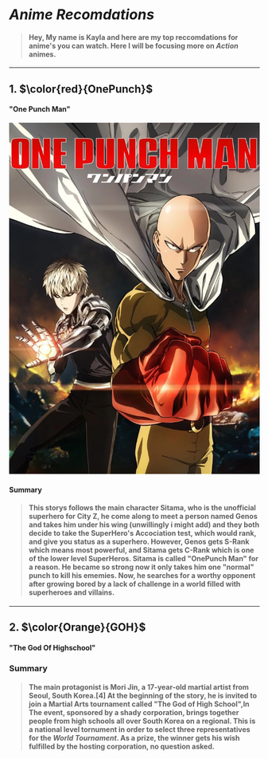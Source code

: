 # *Anime Recomdations* 
> #### Hey, My name is Kayla and here are my top reccomdations for anime's you can watch. Here I will be focusing more on *Action* animes. 
---
## 1. $\color{red}{OnePunch}$
#### "One Punch Man"
![OnePunch Image](One.webp)
#### Summary
> #### This storys follows the main character Sitama, who is the unofficial superhero for City Z, he come along to meet a person named Genos and takes him under his wing (unwillingly i might add) and they both decide to take the SuperHero's Accociation test, which would rank, and give you status as a superhero. However, Genos gets S-Rank which means most powerful, and Sitama gets C-Rank which is one of the lower level SuperHeros. Sitama is called "OnePunch Man" for a reason. He became so strong now it only takes him one "normal" punch to kill his ememies. Now, he searches for a worthy opponent after growing bored by a lack of challenge in a world filled with superheroes and villains.
---
## 2. $\color{Orange}{GOH}$
#### "The God Of Highschool"
### Summary 
>#### The main protagonist is Mori Jin, a 17-year-old martial artist from Seoul, South Korea.[4] At the beginning of the story, he is invited to join a Martial Arts tournament called "The God of High School",In The event, sponsored by a shady corporation, brings together people from high schools all over South Korea on a regional. This is a national level tornument in order to select three representatives for the *World Tournament*. As a prize, the winner gets his wish fulfilled by the hosting corporation, no question asked.
